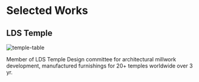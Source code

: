 # Selected Works

## LDS Temple

![temple-table](../_media/selected-works/temple-table.jpg)

Member of LDS Temple Design committee for architectural millwork development,
manufactured furnishings for 20+ temples worldwide over 3 yr.
